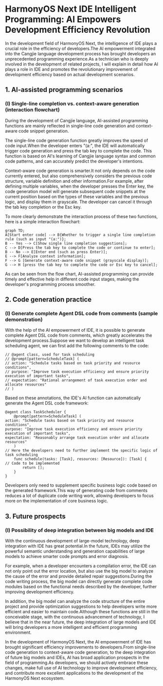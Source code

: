 # HarmonyOS Next IDE Intelligent Programming: AI Empowers Development Efficiency Revolution
In the development field of HarmonyOS Next, the intelligence of IDE plays a crucial role in the efficiency of developers.The AI ​​empowerment integrated into the Cangjie language development process has brought developers an unprecedented programming experience.As a technician who is deeply involved in the development of related projects, I will explain in detail how AI plays a role in IDE and promotes the revolutionary improvement of development efficiency based on actual development scenarios.

## 1. AI-assisted programming scenarios
### (I) Single-line completion vs. context-aware generation (interaction flowchart)
During the development of Cangjie language, AI-assisted programming functions are mainly reflected in single-line code generation and context-aware code snippet generation.

The single-line code generation function greatly improves the speed of code input.When the developer enters "(a:", the IDE will automatically trigger code generation and press the tab key to complete the code. This function is based on AI's learning of Cangjie language syntax and common code patterns, and can accurately predict the developer's intentions.

Context-aware code generation is smarter.It not only depends on the code currently entered, but also comprehensively considers the previous code structure, variable definition and other information.For example, after defining multiple variables, when the developer presses the Enter key, the code generation model will generate subsequent code snippets at the current position based on the types of these variables and the previous logic, and display them in grayscale. The developer can cancel it through the tab key completion or the Esc key.

To more clearly demonstrate the interaction process of these two functions, here is a simple interaction flowchart:
```mermaid
graph TD;
A[Start enter code] --> B{Whether to trigger a single line completion rule (such as input "(a:")};
B -- Yes --> C[Show single line completion suggestions];
C --> D[Press the tab key to complete the code or continue to enter];
B -- No --> E[Enter end (such as press Enter)];
E --> F[Analyze context information];
F --> G [Generate context-aware code snippet (grayscale display)];
G --> H [press the tab key to complete the code or Esc key to cancel];
```
As can be seen from the flow chart, AI-assisted programming can provide timely and effective help in different code input stages, making the developer's programming process smoother.

## 2. Code generation practice
### (I) Generate complete Agent DSL code from comments (sample demonstration)
With the help of the AI ​​empowerment of IDE, it is possible to generate complete Agent DSL code from comments, which greatly accelerates the development process.Suppose we want to develop an intelligent task scheduling agent, we can first add the following comments to the code:
```cj
// @agent class, used for task scheduling
// @prompt[pattern=ScheduleTask] (
// action: "Schedule tasks based on task priority and resource conditions",
// purpose: "Improve task execution efficiency and ensure priority execution of important tasks",
// expectation: "Rational arrangement of task execution order and allocate resources"
// )
```
Based on these annotations, the IDE's AI function can automatically generate the Agent DSL code framework:
```cj
@agent class TaskScheduler {
    @prompt[pattern=ScheduleTask] (
action: "Schedule tasks based on task priority and resource conditions",
purpose: "Improve task execution efficiency and ensure priority execution of important tasks",
expectation: "Reasonably arrange task execution order and allocate resources"
    )
// Here the developers need to further implement the specific logic of task scheduling
    func schedule(tasks: [Task], resources: [Resource]): [Task] {
// Code to be implemented
        return [];
    }
}
```
Developers only need to supplement specific business logic code based on the generated framework.This way of generating code from comments reduces a lot of duplicate code writing work, allowing developers to focus more on the implementation of core business logic.

## 3. Future prospects
### (I) Possibility of deep integration between big models and IDE
With the continuous development of large-model technology, deep integration with IDE has great potential.In the future, IDEs may utilize the powerful semantic understanding and generation capabilities of large models to achieve smarter code prompts and error diagnosis.

For example, when a developer encounters a compilation error, the IDE can not only point out the error location, but also use the big model to analyze the cause of the error and provide detailed repair suggestions.During the code writing process, the big model can directly generate complete code modules based on the functional needs described by the developer, further improving development efficiency.

In addition, the big model can analyze the code structure of the entire project and provide optimization suggestions to help developers write more efficient and easier to maintain code.Although these functions are still in the conceivable stage, with the continuous advancement of technology, I believe that in the near future, the deep integration of large models and IDE will bring developers a more intelligent and efficient programming environment.

In the development of HarmonyOS Next, the AI ​​empowerment of IDE has brought significant efficiency improvements to developers.From single-line code generation to context-aware code generation, to the deep integration of future big models and IDEs, AI has broad application prospects in the field of programming.As developers, we should actively embrace these changes, make full use of AI technology to improve development efficiency, and contribute more excellent applications to the development of the HarmonyOS Next ecosystem.
